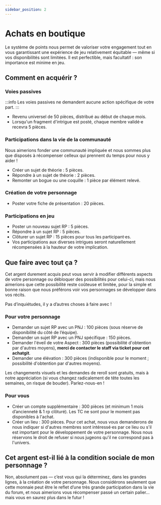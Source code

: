```yaml
---
sidebar_position: 2
---
```


# Achats en boutique

Le système de points nous permet de valoriser votre engagement tout en vous garantissant une expérience de jeu relativement équitable — même si vos disponibilités sont limitées. Il est perfectible, mais facultatif : son importance est minime en jeu.

## Comment en acquérir ?

### Voies passives

:::info
Les voies passives ne demandent aucune action spécifique de votre part.
:::

- Revenu universel de 50 pièces, distribué au début de chaque mois.
- Lorsqu'un fragment d'intrigue est posté, chaque membre validé·e recevra 5 pièces.

### Participations dans la vie de la communauté

Nous aimerions fonder une communauté impliquée et nous sommes plus que disposés à récompenser celleux qui prennent du temps pour nous y aider !

- Créer un sujet de théorie : 5 pièces.
- Répondre à un sujet de théorie : 2 pièces.
- Remonter un bogue ou une coquille : 1 pièce par élément relevé.

### Création de votre personnage

- Poster votre fiche de présentation : 20 pièces.

### Participations en jeu

- Poster un nouveau sujet RP : 5 pièces.
- Répondre à un sujet RP : 5 pièces.
- Clôturer un sujet RP : 15 pièces pour tous les participant·es.
- Vos participations aux diverses intrigues seront naturellement récompensées à la hauteur de votre implication.

## Que faire avec tout ça ?

Cet argent durement acquis peut vous servir à modifier différents aspects de votre personnage ou débloquer des possibilités pour celui-ci, mais nous aimerions que cette possibilité reste coûteuse et limitée, pour la simple et bonne raison que nous préférons voir vos personnages se développer dans vos récits.

Pas d’inquiétudes, il y a d’autres choses à faire avec !

### Pour votre personnage

- Demander un sujet RP avec un PNJ : 100 pièces (sous réserve de disponibilité du côté de l’équipe).
- Demander un sujet RP avec un PNJ spécifique : 150 pièces.
- Demander l'éveil de votre Aspect : 300 pièces (possibilité d'obtention par d'autres moyens), **merci de contacter le staff via ticket pour cet achatgit**.
- Demander une élévation : 300 pièces (indisponible pour le moment ; possibilité d'obtention par d'autres moyens).

Les changements visuels et les demandes de reroll sont gratuits, mais à notre appréciation (si vous changez radicalement de tête toutes les semaines, on risque de bouder). Parlez-nous-en !

### Pour vous

- Créer un compte supplémentaire : 300 pièces (et minimum 1 mois d’ancienneté & 1 rp clôturé). Les TC ne sont pour le moment pas disponibles à l'achat.
- Créer un lieu : 300 pièces. Pour cet achat, nous vous demanderons de nous indiquer si d'autres membres sont intéressé·es par ce lieu ou s'il est important pour le développement de votre personnage. Nous nous réservons le droit de refuser si nous jugeons qu'il ne correspond pas à l'univers.

## Cet argent est-il lié à la condition sociale de mon personnage ?

Non, absolument pas — c’est vous qui la déterminez, dans les grandes lignes, à la création de votre personnage. Nous considérons seulement que cette monnaie peut être le reflet d’une très grande participation dans la vie du forum, et nous aimerions vous récompenser passé un certain palier… mais vous en saurez plus dans le futur !

